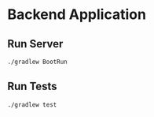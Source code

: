 # Backend Application

## Run Server

```bash
./gradlew BootRun
```

## Run Tests

```bash
./gradlew test
```
